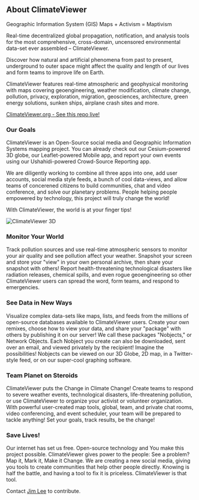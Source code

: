 ## About ClimateViewer
Geographic Information System (GIS) Maps + Activism = Maptivism

Real-time decentralized global propagation, notification, and analysis tools for the most comprehensive, cross-domain, uncensored environmental data-set ever assembled – ClimateViewer.

Discover how natural and artificial phenomena from past to present, underground to outer space might affect the quality and length of our lives and form teams to improve life on Earth.

ClimateViewer features real-time atmospheric and geophysical monitoring with maps covering geoengineering, weather modification, climate change, pollution, privacy, exploration, migration, geosciences, architecture, green energy solutions, sunken ships, airplane crash sites and more.

[ClimateViewer.org - See this repo live!](http://climateviewer.org/)

### Our Goals

ClimateViewer is an Open-Source social media and Geographic Information Systems mapping project. You can already check out our Cesium-powered 3D globe, our Leaflet-powered Mobile app, and report your own events using our Ushahidi-powered Crowd-Source Reporting app.

We are diligently working to combine all three apps into one, add user accounts, social media style feeds, a bunch of cool data-views, and allow teams of concerened citizens to build communities, chat and video conference, and solve our planetary problems. People helping people empowered by technology, this project will truly change the world!

With ClimateViewer, the world is at your finger tips!

![ClimateViewer 3D](http://climateviewer.org/img/2018/climateviewer-3D-geophysical-monitoring-educational-map.jpg)

### Monitor Your World

Track pollution sources and use real-time atmospheric sensors to monitor your air quality and see pollution affect your weather. Snapshot your screen and store your "view" in your own personal archive, then share your snapshot with others! Report health-threatening technological disasters like radiation releases, chemical spills, and even rogue geoengineering so other ClimateViewer users can spread the word, form teams, and respond to emergencies.

### See Data in New Ways

Visualize complex data-sets like maps, lists, and feeds from the millions of open-source databases available to ClimateViewer users. Create your own remixes, choose how to view your data, and share your "package" with others by publishing it on our server! We call these packages "Nobjects," or Network Objects. Each Nobject you create can also be downloaded, sent over an email, and viewed privately by the recipient! Imagine the possibilities! Nobjects can be viewed on our 3D Globe, 2D map, in a Twitter-style feed, or on our super-cool graphing software.

### Team Planet on Steroids

ClimateViewer puts the Change in Climate Change! Create teams to respond to severe weather events, technological disasters, life-threatening pollution, or use ClimateViewer to organize your activist or volunteer organization. With powerful user-created map tools, global, team, and private chat rooms, video conferencing, and event scheduler, your team will be prepared to tackle anything! Set your goals, track results, be the change!

### Save Lives!

Our internet has set us free. Open-source technology and You make this project possible. ClimateViewer gives power to the people: See a problem? Map it, Mark it, Make it Change. We are creating a new social media, giving you tools to create communities that help other people directly. Knowing is half the battle, and having a tool to fix it is priceless. ClimateViewer is that tool.


Contact [Jim Lee](https://climateviewer.com/about/) to contribute.